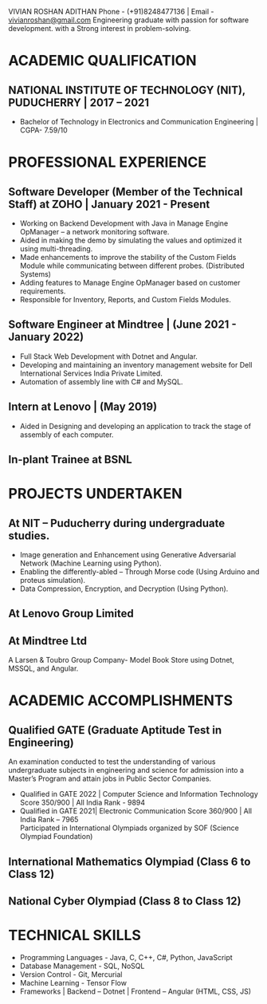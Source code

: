 <Name>VIVIAN ROSHAN ADITHAN</Name>
<Phone>Phone - (+91)8248477136</Phone> | <Email>Email - vivianroshan@gmail.com</Email>
Engineering graduate with passion for software development. with a Strong interest in problem-solving.
# ACADEMIC QUALIFICATION
## NATIONAL INSTITUTE OF TECHNOLOGY (NIT), PUDUCHERRY | 2017 – 2021 
- Bachelor of Technology in Electronics and Communication Engineering | CGPA- 7.59/10

# PROFESSIONAL EXPERIENCE
## Software Developer (Member of the Technical Staff) at ZOHO | January 2021 - Present
- Working on Backend Development with Java in Manage Engine OpManager – a network monitoring software.
- Aided in making the demo by simulating the values and optimized it using multi-threading. 
- Made enhancements to improve the stability of the Custom Fields Module while communicating between different probes. (Distributed Systems)
- Adding features to Manage Engine OpManager based on customer requirements.
- Responsible for Inventory, Reports, and Custom Fields Modules.

## Software Engineer at Mindtree | (June 2021 - January 2022)
- Full Stack Web Development with Dotnet and Angular.
- Developing and maintaining an inventory management website for Dell International Services India Private Limited.
- Automation of assembly line with C# and MySQL.

## Intern at Lenovo | (May 2019)
- Aided in Designing and developing an application to track the stage of assembly of each computer. 

## In-plant Trainee at BSNL

# PROJECTS UNDERTAKEN
## At NIT – Puducherry during undergraduate studies.
- Image generation and Enhancement using Generative Adversarial Network (Machine Learning using Python).
- Enabling the differently-abled – Through Morse code (Using Arduino and proteus simulation).
- Data Compression, Encryption, and Decryption (Using Python).

## At Lenovo Group Limited

## At Mindtree Ltd
A Larsen & Toubro Group Company- Model Book Store using Dotnet, MSSQL, and Angular.

# ACADEMIC ACCOMPLISHMENTS
## Qualified GATE (Graduate Aptitude Test in Engineering)
An examination conducted to test the understanding of various undergraduate subjects in engineering and science for admission into a Master’s Program and attain jobs in Public Sector Companies.

- Qualified in GATE 2022 | Computer Science and Information Technology
Score 350/900 | All India Rank - 9894	
- Qualified in GATE 2021| Electronic Communication 
Score 360/900 | All India Rank – 7965		
Participated in International Olympiads organized by SOF (Science Olympiad Foundation)

## International Mathematics Olympiad (Class 6 to Class 12)

## National Cyber Olympiad (Class 8 to Class 12)

# TECHNICAL SKILLS
- Programming Languages - Java, C, C++, C#, Python, JavaScript
- Database Management - SQL, NoSQL
- Version Control - Git, Mercurial
- Machine Learning - Tensor Flow
- Frameworks | Backend – Dotnet | Frontend – Angular (HTML, CSS, JS)

